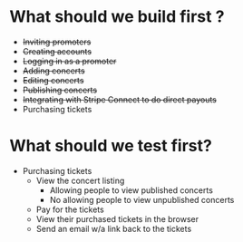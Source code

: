 # What should we build first ?

- ~~Inviting promoters~~
- ~~Creating accounts~~
- ~~Logging in as a promoter~~
- ~~Adding concerts~~
- ~~Editing concerts~~
- ~~Publishing concerts~~
- ~~Integrating with Stripe Connect to do direct payouts~~
- Purchasing tickets

# What should we test first?

- Purchasing tickets
    - View the concert listing
        + Allowing people to view published concerts
        + No allowing people to view unpublished concerts
    - Pay for the tickets
    - View their purchased tickets in the browser
    - Send an email w/a link back to the tickets